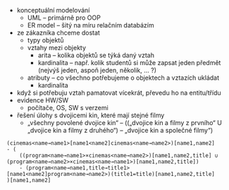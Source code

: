 - konceptuální modelování
	- UML – primárně pro OOP
	- ER model – šitý na míru relačním databázím
- ze zákazníka chceme dostat
	- typy objektů
	- vztahy mezi objekty
		- arita – kolika objektů se týká daný vztah
		- kardinalita – např. kolik studentů si může zapsat jeden předmět (nejvýš jeden, aspoň jeden, několik, … ?)
	- atributy – co všechno potřebujeme o objektech a vztazích ukládat
		- kardinalita
- když si potřebuju vztah pamatovat vícekrát, převedu ho na entitu/třídu
- evidence HW/SW
	- počítače, OS, SW s verzemi
- řešení úlohy s dvojicemi kin, které mají stejné filmy
	- „všechny povolené dvojice kin“ – ((„dvojice kin a filmy z prvního“ U „dvojice kin a filmy z druhého“) – „dvojice kin a společné filmy“)

```
(cinemas<name→name1>[name1<name2]cinemas<name→name2>)[name1,name2]
- (
    ((program<name→name1>×cinemas<name→name2>)[name1,name2,title] ∪ (program<name→name2>×cinemas<name→name1>)[name1,name2,title])
    - (program<name→name1,title→title1>[name1<name2]program<name→name2>)(title1=title)[name1,name2,title]
)[name1,name2]
```

